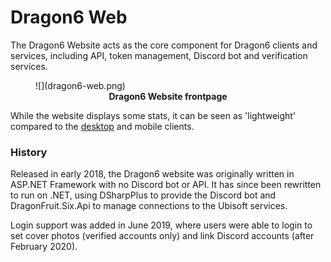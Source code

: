 # Dragon6 Web
The Dragon6 Website acts as the core component for Dragon6 clients and services, including API, token management, Discord bot and verification services.

<figure>
![](dragon6-web.png)

<figcaption align="center"><b>Dragon6 Website frontpage</b></figcaption>
</figure>

<!-- TODO add mobile link -->

While the website displays some stats, it can be seen as 'lightweight' compared to the [desktop](./desktop) and mobile clients.

### History
Released in early 2018, the Dragon6 website was originally written in ASP.NET Framework with no Discord bot or API. It has since been rewritten to run on .NET, using DSharpPlus to provide the Discord bot and DragonFruit.Six.Api to manage connections to the Ubisoft services.

Login support was added in June 2019, where users were able to login to set cover photos (verified accounts only) and link Discord accounts (after February 2020).